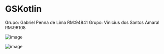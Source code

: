 # GSKotlin
Grupo: Gabriel Penna de Lima RM:94841
Grupo: Vinicius dos Santos Amaral RM:96108


![image](https://github.com/GabrielPl-1/GSKotlin/assets/62753064/a1e9caa7-b7cc-410c-9faa-54f0eaeffd8b)

![image](https://github.com/GabrielPl-1/GSKotlin/assets/62753064/68da45bc-73bb-4b69-891a-7a10c2227bb2)

